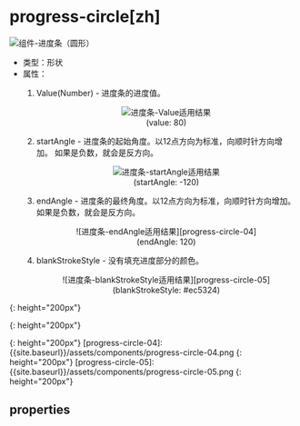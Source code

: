 # progress-circle[zh]
![组件-进度条（圆形）][progress-circle-01]  

- 类型：形状
- 属性：  
    1. Value(Number) - 进度条的进度值。  
      <figure style="text-align: center;">
      ![进度条-Value适用结果][progress-circle-02]  
      <figurecaption>(value: 80)</figurecaption>
      </figure>

    2. startAngle - 进度条的起始角度。以12点方向为标准，向顺时针方向增加。 如果是负数，就会是反方向。  
      <figure style="text-align: center;">
      ![进度条-startAngle适用结果][progress-circle-03]  
      <figurecaption>(startAngle: -120)</figurecaption>
      </figure>

    3. endAngle - 进度条的最终角度。以12点方向为标准，向顺时针方向增加。 如果是负数，就会是反方向。  
      <figure style="text-align: center;">
      ![进度条-endAngle适用结果][progress-circle-04]  
      <figurecaption>(endAngle: 120)</figurecaption>
      </figure>

    4. blankStrokeStyle - 没有填充进度部分的颜色。  
      <figure style="text-align: center;">
      ![进度条-blankStrokeStyle适用结果][progress-circle-05]  
      <figurecaption>(blankStrokeStyle: #ec5324)</figurecaption>
      </figure>


[progress-circle-01]: {{site.baseurl}}/assets/components/progress-circle-01.png
{: height="200px"}

[progress-circle-02]: {{site.baseurl}}/assets/components/progress-circle-02.png
{: height="200px"}

[progress-circle-03]: {{site.baseurl}}/assets/components/progress-circle-03.png
{: height="200px"}
[progress-circle-04]: {{site.baseurl}}/assets/components/progress-circle-04.png
{: height="200px"}
[progress-circle-05]: {{site.baseurl}}/assets/components/progress-circle-05.png
{: height="200px"}
## properties

### 
